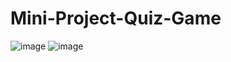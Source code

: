# Mini-Project-Quiz-Game


![image](https://github.com/user-attachments/assets/6aa8cad1-ee3d-408d-84f7-b19305966e0d)
![image](https://github.com/user-attachments/assets/a432ed94-a79e-48e2-bf7b-c1d2035cb504)
